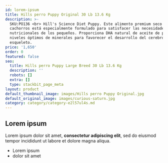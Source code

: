 ```yaml
---
id: lorem-ipsum
title: Hills perro Puppy Original 30 Lb 13.6 Kg
description: >-
  SKU:PO136 <br> Hill's Science Diet Puppy. Este alimento premium seco para
  cachorros está especialmente formulado para satisfacer las necesidades
  nutricionales de los pequeños. Proporciona DHA natural de aceite de pescado y
  niveles óptimos de minerales para favorecer el desarrollo del cerebro, ojos y
  esqueleto.
price: '1,650'
order: 0
featured: false
seo:
  title: Hills perro Puppy Large Breed 30 Lb 13.6 Kg
  description: ''
  robots: []
  extra: []
  type: stackbit_page_meta
layout: product
default_thumbnail_image: images/Hills perro Puppy Original.jpg
default_original_image: images/curious-saturn.jpg
category: category/category-e2l57ul4s.md
---
```

## Lorem ipsum

Lorem ipsum dolor sit amet, **consectetur adipiscing elit**, sed do eiusmod tempor incididunt ut labore et dolore magna aliqua.

- Lorem ipsum
- dolor sit amet